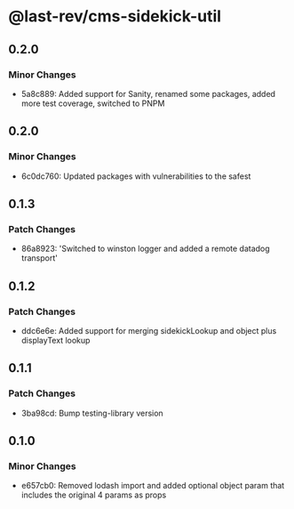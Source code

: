 # @last-rev/cms-sidekick-util

## 0.2.0

### Minor Changes

- 5a8c889: Added support for Sanity, renamed some packages, added more test coverage, switched to PNPM

## 0.2.0

### Minor Changes

- 6c0dc760: Updated packages with vulnerabilities to the safest

## 0.1.3

### Patch Changes

- 86a8923: 'Switched to winston logger and added a remote datadog transport'

## 0.1.2

### Patch Changes

- ddc6e6e: Added support for merging sidekickLookup and object plus displayText lookup

## 0.1.1

### Patch Changes

- 3ba98cd: Bump testing-library version

## 0.1.0

### Minor Changes

- e657cb0: Removed lodash import and added optional object param that includes the original 4 params as props
